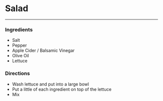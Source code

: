 # Salad
---

### Ingredients
* Salt
* Pepper
* Apple Cider / Balsamic Vinegar
* Olive Oil
* Lettuce

### Directions
* Wash lettuce and put into a large bowl
* Put a little of each ingredient on top of the lettuce
* Mix
